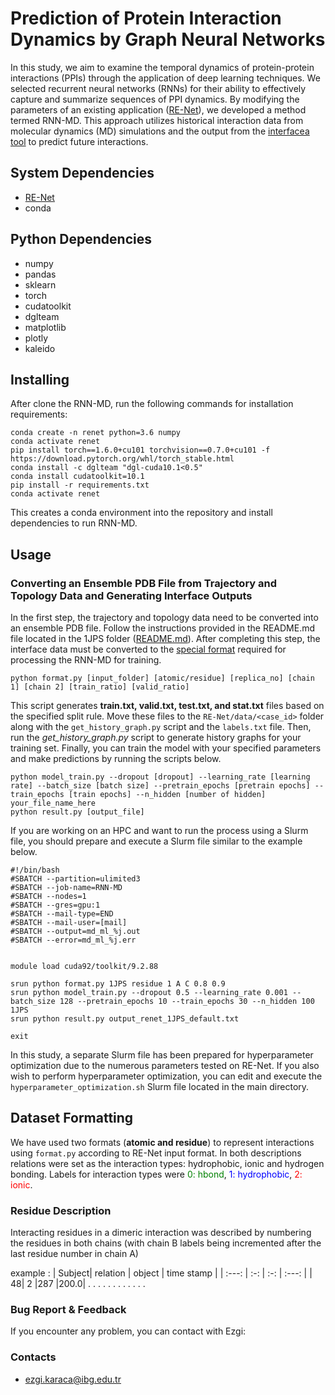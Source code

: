 # Prediction of Protein Interaction Dynamics by Graph Neural Networks

In this study, we aim to examine the temporal dynamics of protein-protein interactions (PPIs) through the application of deep learning techniques. We selected recurrent neural networks (RNNs) for their ability to effectively capture and summarize sequences of PPI dynamics. By modifying the parameters of an existing application ([RE-Net](https://github.com/INK-USC/RE-Net)), we developed a method termed RNN-MD. This approach utilizes historical interaction data from molecular dynamics (MD) simulations and the output from the [interfacea tool](https://github.com/JoaoRodrigues/interfacea) to predict future interactions.

## System Dependencies
* [RE-Net](https://github.com/INK-USC/RE-Net)
* conda 


## Python Dependencies
* numpy
* pandas
* sklearn
* torch
* cudatoolkit
* dglteam
* matplotlib
* plotly
* kaleido

## Installing
After clone the RNN-MD, run the following commands for installation requirements:
```
conda create -n renet python=3.6 numpy
conda activate renet
pip install torch==1.6.0+cu101 torchvision==0.7.0+cu101 -f https://download.pytorch.org/whl/torch_stable.html
conda install -c dglteam "dgl-cuda10.1<0.5"
conda install cudatoolkit=10.1
pip install -r requirements.txt
conda activate renet
```
This creates a conda environment into the repository and install dependencies to run RNN-MD.

## Usage

### Converting an Ensemble PDB File from Trajectory and Topology Data and Generating Interface Outputs

In the first step, the trajectory and topology data need to be converted into an ensemble PDB file. Follow the instructions provided in the README.md file located in the 1JPS folder ([README.md](/1JPS/README.MD)). After completing this step, the interface data must be converted to the [special format](#dataset-formatting) required for processing the RNN-MD for training.

```
python format.py [input_folder] [atomic/residue] [replica_no] [chain 1] [chain 2] [train_ratio] [valid_ratio]
```
This script generates **train.txt, valid.txt, test.txt, and stat.txt** files based on the specified split rule. Move these files to the `RE-Net/data/<case_id>` folder along with the `get_history_graph.py` script and the `labels.txt` file. Then, run the *get_history_graph.py* script to generate history graphs for your training set. Finally, you can train the model with your specified parameters and make predictions by running the scripts below.

```
python model_train.py --dropout [dropout] --learning_rate [learning rate] --batch_size [batch size] --pretrain_epochs [pretrain epochs] --train_epochs [train epochs] --n_hidden [number of hidden] your_file_name_here
python result.py [output_file]
```

If you are working on an HPC and want to run the process using a Slurm file, you should prepare and execute a Slurm file similar to the example below. 

```
#!/bin/bash
#SBATCH --partition=ulimited3
#SBATCH --job-name=RNN-MD
#SBATCH --nodes=1
#SBATCH --gres=gpu:1
#SBATCH --mail-type=END
#SBATCH --mail-user=[mail]
#SBATCH --output=md_ml_%j.out
#SBATCH --error=md_ml_%j.err


module load cuda92/toolkit/9.2.88

srun python format.py 1JPS residue 1 A C 0.8 0.9
srun python model_train.py --dropout 0.5 --learning_rate 0.001 --batch_size 128 --pretrain_epochs 10 --train_epochs 30 --n_hidden 100 1JPS
srun python result.py output_renet_1JPS_default.txt
 
exit
```

In this study, a separate Slurm file has been prepared for hyperparameter optimization due to the numerous parameters tested on RE-Net. If you also wish to perform hyperparameter optimization, you can edit and execute the `hyperparameter_optimization.sh` Slurm file located in the main directory.

## Dataset Formatting
We have used two formats (**atomic and residue**) to represent interactions using `format.py` according to RE-Net input format.
In both descriptions relations were set as the interaction types: hydrophobic, ionic and hydrogen bonding. 
Labels for interaction types were <span style="color:green">0: hbond</span>, <span style="color:blue">1: hydrophobic</span>, <span style="color:red">2: ionic</span>.

### Residue Description
Interacting residues in a dimeric interaction was described by numbering the residues in both chains (with chain B labels being incremented after the last residue number in chain A)

example :
| Subject| relation  | object | time stamp |
| :---:   | :-: | :-: | :---:  |
| 48|	2	|287	|200.0|
.       .    .          .
.       .    .          .
.       .    .          .

### Bug Report & Feedback
If you encounter any problem, you can contact with Ezgi:

### Contacts
- ezgi.karaca@ibg.edu.tr